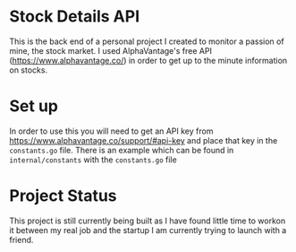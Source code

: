 # Stock Details API
This is the back end of a personal project I created to monitor a passion of mine, the stock market.
I used AlphaVantage's free API (https://www.alphavantage.co/) in order to get up to the minute information on stocks.

# Set up
In order to use this you will need to get an API key from https://www.alphavantage.co/support/#api-key and place that key in the `constants.go` file. There is an example which can be found in `internal/constants` with the `constants.go` file
# Project Status
This project is still currently being built as I have found little time to workon it between my real job and the startup I am currently trying to launch with a friend.
